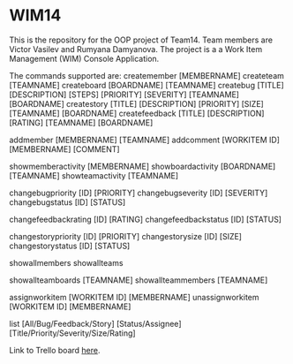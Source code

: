 # WIM14
This is the repository for the OOP project of Team14. Team members are Victor Vasilev and Rumyana Damyanova. The project is a a Work Item Management (WIM) Console Application.

The commands supported are: 
createmember [MEMBERNAME]
createteam [TEAMNAME]
createboard [BOARDNAME] [TEAMNAME]
createbug [TITLE] [DESCRIPTION] [STEPS] [PRIORITY] [SEVERITY] [TEAMNAME] [BOARDNAME]
createstory [TITLE] [DESCRIPTION] [PRIORITY] [SIZE] [TEAMNAME] [BOARDNAME]
createfeedback [TITLE] [DESCRIPTION] [RATING] [TEAMNAME] [BOARDNAME]

addmember [MEMBERNAME] [TEAMNAME]
addcomment [WORKITEM ID] [MEMBERNAME] [COMMENT]

showmemberactivity [MEMBERNAME]
showboardactivity [BOARDNAME] [TEAMNAME]
showteamactivity [TEAMNAME]

changebugpriority [ID] [PRIORITY]
changebugseverity [ID] [SEVERITY]
changebugstatus [ID] [STATUS]

changefeedbackrating [ID] [RATING]
changefeedbackstatus [ID] [STATUS]

changestorypriority [ID] [PRIORITY]
changestorysize [ID] [SIZE]
changestorystatus [ID] [STATUS]

showallmembers
showallteams

showallteamboards [TEAMNAME]
showallteammembers [TEAMNAME]

assignworkitem [WORKITEM ID] [MEMBERNAME]
unassignworkitem [WORKITEM ID] [MEMBERNAME]

list [All/Bug/Feedback/Story] [Status/Assignee] [Title/Priority/Severity/Size/Rating]

Link to Trello board [here](https://trello.com/b/cS2mxTCL).



